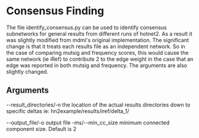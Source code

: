 Consensus Finding
==========================

The file identify_consensus.py can be used to identify consensus subnetworks for general results from different runs of hotnet2. As a result it was slightly modified from mdml's original implementation. The significant change is that it treats each results file as an independent network. So in the case of comparing mutsig and frequency scores, this would cause the same network (ie iRef) to contribute 2 to the edge weight in the case that an edge was reported in both mutsig and frequency. The arguments are also slightly changed.


Arguments
----------------------------
--result_directories/-n 		the location of the actual results directories down to specific deltas ie: hn2example/results/iref/delta_1/

--output_file/-o     output file
-ms/--min_cc_size    minimum connected component size. Default is 2